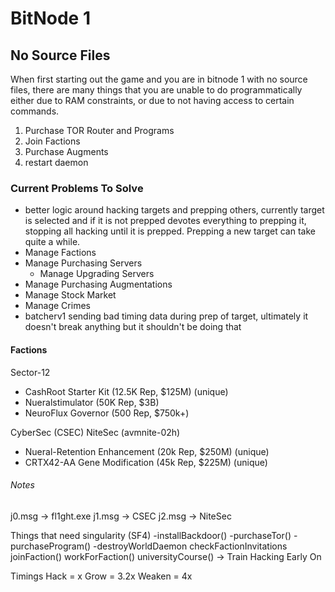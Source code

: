 # BitNode 1

## No Source Files

When first starting out the game and you are in bitnode 1 with no source files, there are many things that you are unable to do programmatically either due to RAM constraints, or due to not having access to certain commands.

1. Purchase TOR Router and Programs
2. Join Factions
3. Purchase Augments
4. restart daemon

### Current Problems To Solve

- better logic around hacking targets and prepping others, currently target is selected and if it is not prepped devotes everything to prepping it, stopping all hacking until it is prepped. Prepping a new target can take quite a while.
- Manage Factions
- Manage Purchasing Servers
  - Manage Upgrading Servers
- Manage Purchasing Augmentations
- Manage Stock Market
- Manage Crimes
- batcherv1 sending bad timing data during prep of target, ultimately it doesn't break anything but it shouldn't be doing that

#### Factions

Sector-12

- CashRoot Starter Kit (12.5K Rep, $125M) (unique)
- Nueralstimulator (50K Rep, $3B)
- NeuroFlux Governor (500 Rep, $750k+)

CyberSec (CSEC)
NiteSec (avmnite-02h)

- Nueral-Retention Enhancement (20k Rep, $250M) (unique)
- CRTX42-AA Gene Modification (45k Rep, $225M) (unique)

###### Notes

j0.msg -> fl1ght.exe
j1.msg -> CSEC
j2.msg -> NiteSec

Things that need singularity (SF4)
-installBackdoor()
-purchaseTor()
-purchaseProgram()
-destroyWorldDaemon
checkFactionInvitations
joinFaction()
workForFaction()
universityCourse() -> Train Hacking Early On

Timings
Hack = x
Grow = 3.2x
Weaken = 4x
